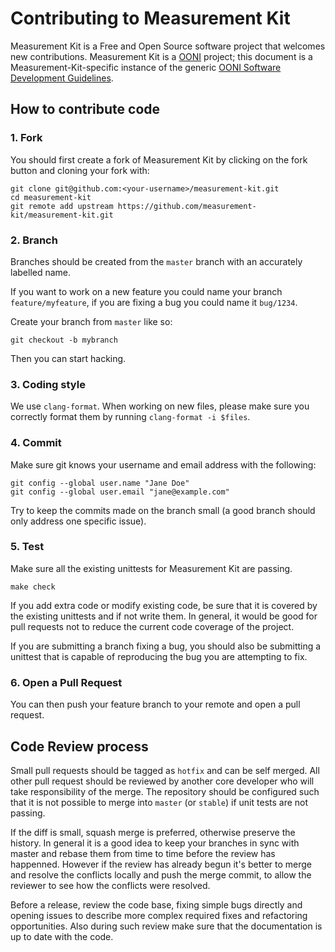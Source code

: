 # Contributing to Measurement Kit

Measurement Kit is a Free and Open Source software project that welcomes
new contributions. Measurement Kit is a [OONI](https://ooni.torproject.org/)
project; this document is a Measurement-Kit-specific instance of
the generic [OONI Software Development Guidelines](
https://ooni.torproject.org/post/ooni-software-development-guidelines/).

## How to contribute code

### 1. Fork

You should first create a fork of Measurement Kit by clicking on the fork
button and cloning your fork with:

```
git clone git@github.com:<your-username>/measurement-kit.git
cd measurement-kit
git remote add upstream https://github.com/measurement-kit/measurement-kit.git
```

### 2. Branch

Branches should be created from the `master` branch with an accurately
labelled name.

If you want to work on a new feature you could name your branch
`feature/myfeature`, if you are fixing a bug you could name it `bug/1234`.

Create your branch from `master` like so:

```
git checkout -b mybranch
```

Then you can start hacking.

### 3. Coding style

We use `clang-format`. When working on new files, please make sure you
correctly format them by running `clang-format -i $files`.

### 4. Commit

Make sure git knows your username and email address with the following:

```
git config --global user.name "Jane Doe"
git config --global user.email "jane@example.com"
```

Try to keep the commits made on the branch small (a good branch should
only address one specific issue).

### 5. Test

Make sure all the existing unittests for Measurement Kit are passing.

```
make check
```

If you add extra code or modify existing code, be sure that it is covered by
the existing unittests and if not write them. In general, it would be good for
pull requests not to reduce the current code coverage of the project.

If you are submitting a branch fixing a bug, you should also be submitting a
unittest that is capable of reproducing the bug you are attempting to fix.

### 6. Open a Pull Request

You can then push your feature branch to your remote and open a pull request.

## Code Review process

Small pull requests should be tagged as `hotfix` and can be self
merged. All other pull request should be reviewed by another core
developer who will take responsibility of the merge. The repository
should be configured such that it is not possible to merge into
`master` (or `stable`) if unit tests are not passing.

If the diff is small, squash merge is preferred, otherwise preserve
the history.  In general it is a good idea to keep your branches
in sync with master and rebase them from time to time before the
review has happenned. However if the review has already begun it's
better to merge and resolve the conflicts locally and push the merge
commit, to allow the reviewer to see how the conflicts were resolved.

Before a release, review the code base, fixing simple bugs directly
and opening issues to describe more complex required fixes and
refactoring opportunities. Also during such review make sure that
the documentation is up to date with the code.
